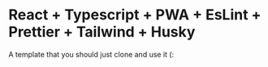 # React + Typescript + PWA + EsLint + Prettier + Tailwind + Husky

A template that you should just clone and use it (:
